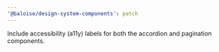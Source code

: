 ```yaml
---
'@baloise/design-system-components': patch
---
```


Include accessibility (a11y) labels for both the accordion and pagination components.
